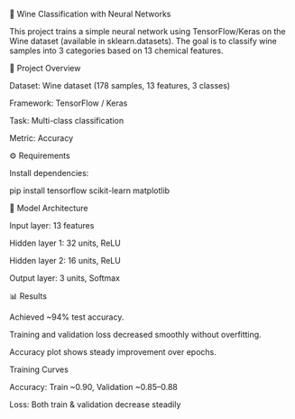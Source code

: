 🍷 Wine Classification with Neural Networks

This project trains a simple neural network using TensorFlow/Keras on the Wine dataset
 (available in sklearn.datasets).
The goal is to classify wine samples into 3 categories based on 13 chemical features.

📌 Project Overview

Dataset: Wine dataset (178 samples, 13 features, 3 classes)

Framework: TensorFlow / Keras

Task: Multi-class classification

Metric: Accuracy

⚙️ Requirements

Install dependencies:

pip install tensorflow scikit-learn matplotlib

🧠 Model Architecture

Input layer: 13 features

Hidden layer 1: 32 units, ReLU

Hidden layer 2: 16 units, ReLU

Output layer: 3 units, Softmax

📊 Results

Achieved ~94% test accuracy.

Training and validation loss decreased smoothly without overfitting.

Accuracy plot shows steady improvement over epochs.

Training Curves

Accuracy: Train ~0.90, Validation ~0.85–0.88

Loss: Both train & validation decrease steadily

